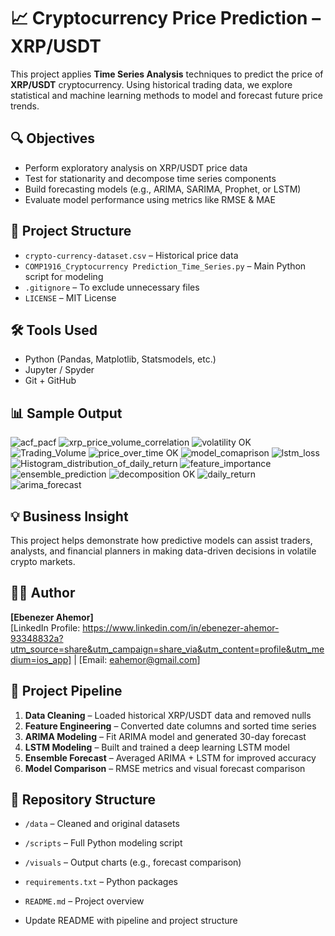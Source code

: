 # 📈 Cryptocurrency Price Prediction – XRP/USDT

This project applies **Time Series Analysis** techniques to predict the price of **XRP/USDT** cryptocurrency. Using historical trading data, we explore statistical and machine learning methods to model and forecast future price trends.

## 🔍 Objectives
- Perform exploratory analysis on XRP/USDT price data
- Test for stationarity and decompose time series components
- Build forecasting models (e.g., ARIMA, SARIMA, Prophet, or LSTM)
- Evaluate model performance using metrics like RMSE & MAE

## 📂 Project Structure

- `crypto-currency-dataset.csv` – Historical price data
- `COMP1916_Cryptocurrency Prediction_Time_Series.py` – Main Python script for modeling
- `.gitignore` – To exclude unnecessary files
- `LICENSE` – MIT License

## 🛠️ Tools Used
- Python (Pandas, Matplotlib, Statsmodels, etc.)
- Jupyter / Spyder
- Git + GitHub

## 📊 Sample Output
![acf_pacf](https://github.com/user-attachments/assets/175d2747-3f67-426b-bf0c-4a34cb811596)
![xrp_price_volume_correlation](https://github.com/user-attachments/assets/a7ce412a-9829-42ad-99a8-7d0887b3630a)
![volatility OK](https://github.com/user-attachments/assets/fc61b351-ec7d-4e56-bf7c-454d92de8d8d)
![Trading_Volume](https://github.com/user-attachments/assets/c13da8b8-d6a8-4727-b772-e8d510d9acc5)
![price_over_time OK](https://github.com/user-attachments/assets/d79f4956-8fd6-4341-8b0e-b1a4b182759a)
![model_comaprison](https://github.com/user-attachments/assets/9f062f9f-4360-4696-936e-3cb25e11e9cf)
![lstm_loss](https://github.com/user-attachments/assets/b8f366ca-861b-48ab-bd05-66c9fe6b8a29)
![Histogram_distribution_of_daily_return](https://github.com/user-attachments/assets/130707bb-de79-480e-9479-7bd6d60db063)
![feature_importance](https://github.com/user-attachments/assets/37455a10-d9e0-42b5-8e27-5a1519bd7f54)
![ensemble_prediction](https://github.com/user-attachments/assets/3dc77fe7-e788-41da-859c-5bc5f8cdd051)
![decomposition OK](https://github.com/user-attachments/assets/feee4ef8-5f84-49b4-9a7e-ce48050b076c)
![daily_return](https://github.com/user-attachments/assets/7840d68f-5e4f-43c8-a7e1-c8e2f731d533)
![arima_forecast](https://github.com/user-attachments/assets/626941fc-d35c-461f-b762-8e5bab115c09)

## 💡 Business Insight
This project helps demonstrate how predictive models can assist traders, analysts, and financial planners in making data-driven decisions in volatile crypto markets.

## 🧑‍💻 Author
**[Ebenezer Ahemor]**  
[LinkedIn Profile: https://www.linkedin.com/in/ebenezer-ahemor-93348832a?utm_source=share&utm_campaign=share_via&utm_content=profile&utm_medium=ios_app] | [Email: eahemor@gmail.com]

## 🔁 Project Pipeline

1. **Data Cleaning** – Loaded historical XRP/USDT data and removed nulls
2. **Feature Engineering** – Converted date columns and sorted time series
3. **ARIMA Modeling** – Fit ARIMA model and generated 30-day forecast
4. **LSTM Modeling** – Built and trained a deep learning LSTM model
5. **Ensemble Forecast** – Averaged ARIMA + LSTM for improved accuracy
6. **Model Comparison** – RMSE metrics and visual forecast comparison

## 📁 Repository Structure

- `/data` – Cleaned and original datasets
- `/scripts` – Full Python modeling script
- `/visuals` – Output charts (e.g., forecast comparison)
- `requirements.txt` – Python packages
- `README.md` – Project overview

- Update README with pipeline and project structure

